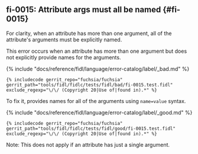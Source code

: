## fi-0015: Attribute args must all be named {#fi-0015}

For clarity, when an attribute has more than one argument, all of the
attribute's arguments must be explicitly named.

This error occurs when an attribute has more than one argument but does not
explicitly provide names for the arguments.

{% include "docs/reference/fidl/language/error-catalog/label/_bad.md" %}

```fidl
{% includecode gerrit_repo="fuchsia/fuchsia" gerrit_path="tools/fidl/fidlc/tests/fidl/bad/fi-0015.test.fidl" exclude_regexp="\/\/ (Copyright 20|Use of|found in).*" %}
```

To fix it, provides names for all of the arguments using `name=value` syntax.

{% include "docs/reference/fidl/language/error-catalog/label/_good.md" %}

```fidl
{% includecode gerrit_repo="fuchsia/fuchsia" gerrit_path="tools/fidl/fidlc/tests/fidl/good/fi-0015.test.fidl" exclude_regexp="\/\/ (Copyright 20|Use of|found in).*" %}
```

Note: This does not apply if an attribute has just a single argument.

